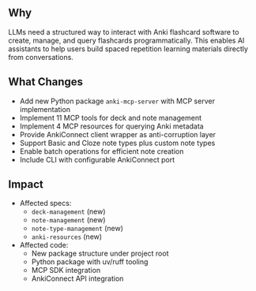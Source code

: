 ## Why

LLMs need a structured way to interact with Anki flashcard software to create, manage, and query flashcards programmatically. This enables AI assistants to help users build spaced repetition learning materials directly from conversations.

## What Changes

- Add new Python package `anki-mcp-server` with MCP server implementation
- Implement 11 MCP tools for deck and note management
- Implement 4 MCP resources for querying Anki metadata
- Provide AnkiConnect client wrapper as anti-corruption layer
- Support Basic and Cloze note types plus custom note types
- Enable batch operations for efficient note creation
- Include CLI with configurable AnkiConnect port

## Impact

- Affected specs: 
  - `deck-management` (new)
  - `note-management` (new)
  - `note-type-management` (new)
  - `anki-resources` (new)
- Affected code:
  - New package structure under project root
  - Python package with uv/ruff tooling
  - MCP SDK integration
  - AnkiConnect API integration
